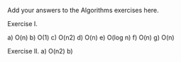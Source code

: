 Add your answers to the Algorithms exercises here.

Exercise I.

a) O(n)
b) O(1)
c) O(n2)
d) O(n)
e) O(log n)
f) O(n)
g) O(n)

Exercise II.
a) O(n2)
b)
